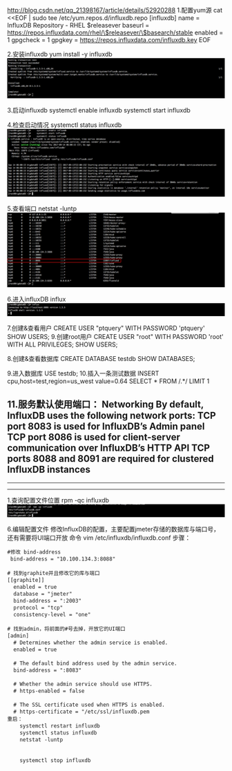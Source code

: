 http://blog.csdn.net/qq_21398167/article/details/52920288
1.配置yum源
cat <<EOF | sudo tee /etc/yum.repos.d/influxdb.repo
[influxdb]
name = InfluxDB Repository - RHEL \$releasever
baseurl = https://repos.influxdata.com/rhel/\$releasever/\$basearch/stable
enabled = 1
gpgcheck = 1
gpgkey = https://repos.influxdata.com/influxdb.key
EOF

2.安装influxdb
    yum install -y  influxdb
   ![](images/Snip20170913_13.png)

3.启动influxdb
    systemctl enable influxdb
    systemctl start influxdb

4.检查启动情况
    systemctl status influxdb
    ![](images/Snip20170913_14.png)

5.查看端口
    netstat -luntp
    ![](images/Snip20170913_17.png)


6.进入influxDB
   influx
   ![](images/Snip20170913_18.png)

7.创建&查看用户
    CREATE USER "ptquery" WITH PASSWORD 'ptquery'
    SHOW USERS;
9.创建root用户
    CREATE USER "root" WITH PASSWORD 'root' WITH ALL PRIVILEGES;
    SHOW USERS;
    
8.创建&查看数据库
    CREATE DATABASE testdb
    SHOW DATABASES;
    
9.进入数据库
    USE testdb;
10.插入一条测试数据
    INSERT cpu,host=test,region=us_west value=0.64
    SELECT * FROM /.*/ LIMIT 1

11.服务默认使用端口：
    Networking By default, InfluxDB uses the following network ports:
    TCP port 8083 is used for InfluxDB’s Admin panel
    TCP port 8086 is used for client-server communication over InfluxDB’s HTTP API
    TCP ports 8088 and 8091 are required for clustered InfluxDB instances
-------------------------
-------------------------
-------------------------

1.查询配置文件位置
    rpm -qc influxdb    
    ![](images/Snip20170913_15.png)



6.编辑配置文件
    修改InfluxDB的配置，主要配置jmeter存储的数据库与端口号，还有需要将UI端口开放
    命令
    vim /etc/influxdb/influxdb.conf
    步骤：
    
    #修改 bind-address
     bind-address = "10.100.134.3:8088"

    # 找到graphite并且修改它的库与端口
    [[graphite]]
      enabled = true
      database = "jmeter"
      bind-address = ":2003"
      protocol = "tcp"
      consistency-level = "one"
      
    # 找到admin，将前面的#号去掉，开放它的UI端口
    [admin]
      # Determines whether the admin service is enabled.
      enabled = true
    
      # The default bind address used by the admin service.
      bind-address = ":8083"
    
      # Whether the admin service should use HTTPS.
      # https-enabled = false
    
      # The SSL certificate used when HTTPS is enabled.
      # https-certificate = "/etc/ssl/influxdb.pem
    重启：
        systemctl restart influxdb
        systemctl status influxdb
        netstat -luntp


        systemctl stop influxdb


